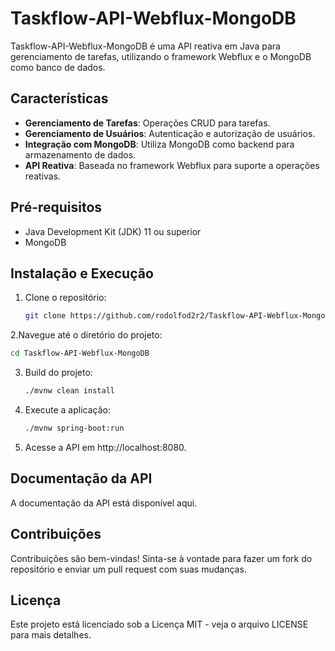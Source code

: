 # Taskflow-API-Webflux-MongoDB

Taskflow-API-Webflux-MongoDB é uma API reativa em Java para gerenciamento de tarefas, utilizando o framework Webflux e o
MongoDB como banco de dados.

## Características

- **Gerenciamento de Tarefas**: Operações CRUD para tarefas.
- **Gerenciamento de Usuários**: Autenticação e autorização de usuários.
- **Integração com MongoDB**: Utiliza MongoDB como backend para armazenamento de dados.
- **API Reativa**: Baseada no framework Webflux para suporte a operações reativas.

## Pré-requisitos

- Java Development Kit (JDK) 11 ou superior
- MongoDB

## Instalação e Execução

1. Clone o repositório:
   ```bash
   git clone https://github.com/rodolfod2r2/Taskflow-API-Webflux-MongoDB.git
   ```

2.Navegue até o diretório do projeto:

   ```bash
   cd Taskflow-API-Webflux-MongoDB
   ```

3. Build do projeto:
   ```bash
   ./mvnw clean install
   ```
4. Execute a aplicação:
   ```bash
   ./mvnw spring-boot:run
   ```
5. Acesse a API em http://localhost:8080.

## Documentação da API

A documentação da API está disponível aqui.

## Contribuições

Contribuições são bem-vindas! Sinta-se à vontade para fazer um fork do repositório e enviar um pull request com suas
mudanças.

## Licença

Este projeto está licenciado sob a Licença MIT - veja o arquivo LICENSE para mais detalhes.